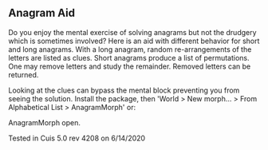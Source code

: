 ## Anagram Aid 

Do you enjoy the mental exercise of solving anagrams but not the drudgery which is sometimes involved? Here is an aid with different behavior for short and long anagrams. With a long anagram, random re-arrangements of the letters are listed as clues. Short anagrams produce a list of permutations. One may remove letters and study the remainder. Removed letters can be returned.

Looking at the clues can bypass the mental block preventing you from seeing the solution. Install the package, then 'World > New morph... > From Alphabetical List > AnagramMorph' or:

AnagramMorph open.

Tested in Cuis 5.0 rev 4208 on 6/14/2020
